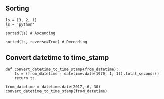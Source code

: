 ## Sorting

```
ls = [3, 2, 1]
ls = 'python'

sorted(ls) # Ascending

sorted(ls, reverse=True) # Decending

```

## Convert datetime to time_stamp

```
def convert_datetime_to_time_stamp(from_datetime):
    ts = (from_datetime - datetime.date(1970, 1, 1)).total_seconds() 
    return ts
```

```
from_datetime = datetime.date(2017, 6, 30)
convert_datetime_to_time_stamp(from_datetime)
```
